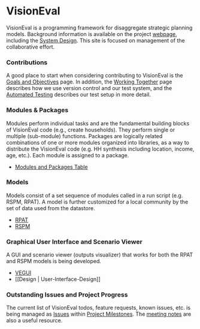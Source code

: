 # VisionEval

VisionEval is a programming framework for disaggregate strategic planning models.  Background information is available on the project [webpage](https://gregorbj.github.io/VisionEval/), including the [System Design](https://github.com/gregorbj/VisionEval/blob/master/api/model_system_design.md).  This site is focused on management of the collaborative effort.

### Contributions
A good place to start when considering contributing to VisionEval is the [Goals and Objectives](Goals-and-Objectives-of-VisionEval-Model-System) page.  In addition, the [Working Together](Working-Together) page describes how we use version control and our test system, and the [Automated Testing](Automated-Testing) describes our test setup in more detail. 

### Modules & Packages 
Modules perform individual tasks and are the fundamental building blocks of VisionEval code (e.g., create households). They perform single or multiple (sub-module) functions.  Packages are logically related combinations of one or more modules organized into libraries, as a way to distribute the VisionEval code (e.g. HH synthesis including location, income, age, etc.). Each module is assigned to a package.

  - [Modules and Packages Table](Modules-and-Packages)

### Models
Models consist of a set sequence of modules called in a run script (e.g. RSPM, RPAT). A model is further customized for a local community by the set of data used from the datastore.
  - [RPAT](https://github.com/gregorbj/VisionEval/tree/master/sources/models/VERPAT)
  - [RSPM](https://github.com/gregorbj/VisionEval/tree/master/sources/models/VERSPM)

### Graphical User Interface and Scenario Viewer
A GUI and scenario viewer (outputs visualizer) that works for both the RPAT and RSPM models is being developed.  
  - [VEGUI](https://github.com/gregorbj/VisionEval/tree/master/sources/VEGUI)
  - [[Design | User-Interface-Design]]

### Outstanding Issues and Project Progress
The current list of VisionEval todos, feature requests, known issues, etc. is being managed as [Issues](https://github.com/gregorbj/VisionEval/issues) within [Project Milestones](https://github.com/gregorbj/VisionEval/milestones).  The [meeting notes](Meeting-Notes) are also a useful resource.  
